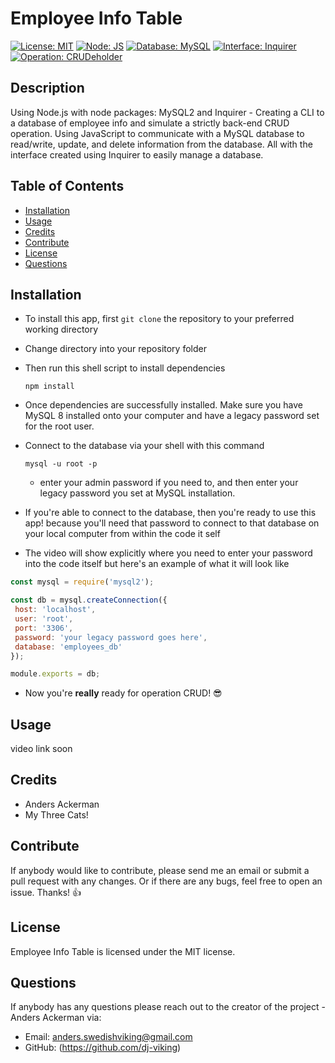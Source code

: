 

# Employee Info Table

[![License: MIT](https://img.shields.io/badge/License-MIT-blue.svg)](https://opensource.org/licenses/MIT)
[![Node: JS](https://img.shields.io/badge/Node-JS-1abc5e.svg)](https://img.shields.io/)
[![Database: MySQL](https://img.shields.io/badge/Database-MySQL-blue.svg)](https://img.shields.io/) [![Interface: Inquirer](https://img.shields.io/badge/Interface-Inquirer-6517D7.svg)](https://img.shields.io/) [![Operation: CRUDeholder](https://img.shields.io/badge/Operation-CRUD-red.svg)](https://img.shields.io/)

## Description 

Using Node.js with node packages: MySQL2 and Inquirer - Creating a CLI to a database of employee info and simulate a strictly back-end CRUD operation. Using JavaScript to communicate with a MySQL database to read/write, update, and delete information from the database. All with the interface created using Inquirer to easily manage a database.

## Table of Contents
* [Installation](#Installation)
* [Usage](#Usage)
* [Credits](#Credits)
* [Contribute](#Contribute)
* [License](#License)
* [Questions](#Questions)

## Installation
* To install this app, first <code>git clone</code> the repository to your preferred working directory
* Change directory into your repository folder
* Then run this shell script to install dependencies

  <code>npm install</code>

* Once dependencies are successfully installed. Make sure you have MySQL 8 installed onto your computer and have a legacy password set for the root user.

* Connect to the database via your shell with this command

  <code>mysql -u root -p</code>

  - enter your admin password if you need to, and then enter your legacy password you set at MySQL installation.

* If you're able to connect to the database, then you're ready to use this app! because you'll need that password to connect to that database on your local computer from within the code it self
* The video will show explicitly where you need to enter your password into the code itself but here's an example of what it will look like

 ```js script 
const mysql = require('mysql2');

const db = mysql.createConnection({
  host: 'localhost',
  user: 'root',
  port: '3306',
  password: 'your legacy password goes here',
  database: 'employees_db'
});

module.exports = db;
```  

* Now you're __really__ ready for operation CRUD! 😎

## Usage

video link soon

## Credits

* Anders Ackerman
* My Three Cats!

## Contribute

If anybody would like to contribute, please send me an email or submit a pull request with any changes. Or if there are any bugs, feel free to open an issue. Thanks! 👍

## License

Employee Info Table is licensed under the MIT license.

## Questions

If anybody has any questions please reach out to the creator of the project - Anders Ackerman via:
* Email: anders.swedishviking@gmail.com
* GitHub: (https://github.com/dj-viking)
